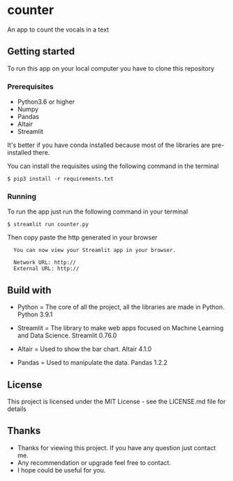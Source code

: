 # counter

An app to count the vocals in a text

## Getting started

To run this app on your local computer you have to clone this repository

### Prerequisites

- Python3.6 or higher
- Numpy
- Pandas
- Altair
- Streamlit

It's better if you have conda installed because most of the libraries are pre-installed there.

You can install the requisites using the following command in the terminal
```
$ pip3 install -r requirements.txt
```
### Running

To run the app just run the following command in your terminal 
```
$ streamlit run counter.py
```
Then copy paste the http generated in your browser
```
  You can now view your Streamlit app in your browser.

  Network URL: http://
  External URL: http://
```

## Build with

- Python = The core of all the project, all the libraries are made in Python. Python 3.9.1

- Streamlit = The library to make web apps focused on Machine Learning and Data Science. Streamlit 0.76.0

- Altair = Used to show the bar chart. Altair 4.1.0

- Pandas = Used to manipulate the data. Pandas 1.2.2

## License

This project is licensed under the MIT License - see the LICENSE.md file for details

## Thanks

- Thanks for viewing this project. If you have any question just contact me.
- Any recommendation or upgrade feel free to contact.
- I hope could be useful for you.
